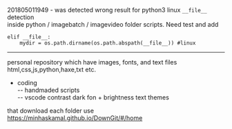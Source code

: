 201805011949 - was detected wrong result for python3 linux `__file__` detection  
inside python / imagebatch / imagevideo folder scripts. Need test and add  
```
elif __file__:
	mydir = os.path.dirname(os.path.abspath(__file__)) #linux
```
---
personal repository which have images, fonts, and text files html,css,js,python,haxe,txt etc.

- coding  
-- handmaded scripts  
-- vscode contrast dark fon + brightness text themes  

that download each folder use https://minhaskamal.github.io/DownGit/#/home
